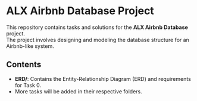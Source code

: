 # ALX Airbnb Database Project

This repository contains tasks and solutions for the **ALX Airbnb Database** project.  
The project involves designing and modeling the database structure for an Airbnb-like system.

## Contents
- **ERD/**: Contains the Entity-Relationship Diagram (ERD) and requirements for Task 0.
- More tasks will be added in their respective folders.
